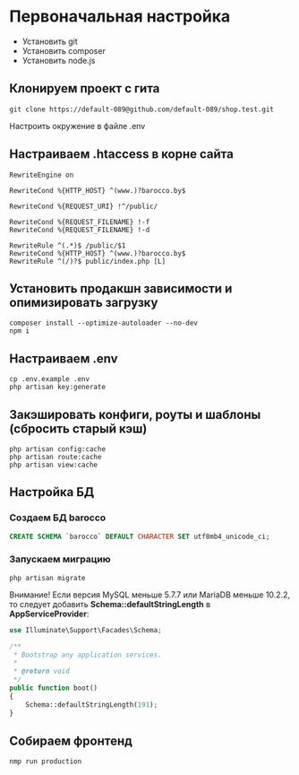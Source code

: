 # Первоначальная настройка

* Установить git
* Установить composer
* Установить node.js

## Клонируем проект с гита
```shell
git clone https://default-089@github.com/default-089/shop.test.git
```

Настроить окружение в файле .env

## Настраиваем .htaccess в корне сайта
```
RewriteEngine on 

RewriteCond %{HTTP_HOST} ^(www.)?barocco.by$

RewriteCond %{REQUEST_URI} !^/public/ 

RewriteCond %{REQUEST_FILENAME} !-f 
RewriteCond %{REQUEST_FILENAME} !-d 

RewriteRule ^(.*)$ /public/$1 
RewriteCond %{HTTP_HOST} ^(www.)?barocco.by$ 
RewriteRule ^(/)?$ public/index.php [L]
```

## Установить продакшн зависимости и опимизировать загрузку
```shell
composer install --optimize-autoloader --no-dev
npm i
```

## Настраиваем .env
```shell
cp .env.example .env
php artisan key:generate
```

## Закэшировать конфиги, роуты и шаблоны (сбросить старый кэш)
```shell
php artisan config:cache
php artisan route:cache
php artisan view:cache
```

## Настройка БД
### Создаем БД barocco
```sql
CREATE SCHEMA `barocco` DEFAULT CHARACTER SET utf8mb4_unicode_ci;
```
### Запускаем миграцию
```shell
php artisan migrate
```
Внимание! Если версия MySQL меньше 5.7.7 или MariaDB меньше 10.2.2, то следует добавить **Schema::defaultStringLength** в **AppServiceProvider**:
```php
use Illuminate\Support\Facades\Schema;

/**
 * Bootstrap any application services.
 *
 * @return void
 */
public function boot()
{
    Schema::defaultStringLength(191);
}
```

## Собираем фронтенд
```shell
nmp run production
```